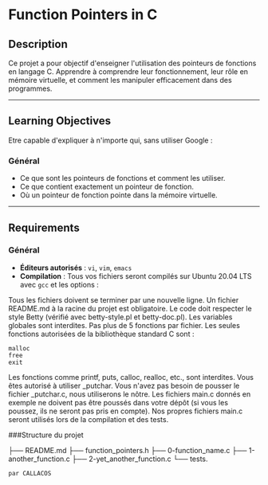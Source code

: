 # Function Pointers in C

## Description

Ce projet a pour objectif d'enseigner l'utilisation des pointeurs de fonctions en langage C. Apprendre à comprendre leur fonctionnement, 
leur rôle en mémoire virtuelle, et comment les manipuler efficacement dans des  programmes.

---

## Learning Objectives

Etre capable d'expliquer à n'importe qui, sans utiliser Google :

### Général
- Ce que sont les pointeurs de fonctions et comment les utiliser.
- Ce que contient exactement un pointeur de fonction.
- Où un pointeur de fonction pointe dans la mémoire virtuelle.

---

## Requirements

### Général
- **Éditeurs autorisés** : `vi`, `vim`, `emacs`
- **Compilation** : Tous vos fichiers seront compilés sur Ubuntu 20.04 LTS avec `gcc` et les options :

Tous les fichiers doivent se terminer par une nouvelle ligne.
Un fichier README.md à la racine du projet est obligatoire.
Le code doit respecter le style Betty (vérifié avec betty-style.pl et betty-doc.pl).
Les variables globales sont interdites.
Pas plus de 5 fonctions par fichier.
Les seules fonctions autorisées de la bibliothèque standard C sont :

    malloc
    free
    exit

Les fonctions comme printf, puts, calloc, realloc, etc., sont interdites.
Vous êtes autorisé à utiliser _putchar.
Vous n'avez pas besoin de pousser le fichier _putchar.c, nous utiliserons le nôtre.
Les fichiers main.c donnés en exemple ne doivent pas être poussés dans votre dépôt (si vous les poussez, ils ne seront pas pris en compte). 
Nos propres fichiers main.c seront utilisés lors de la compilation et des tests.


###Structure du projet


├── README.md
├── function_pointers.h
├── 0-function_name.c
├── 1-another_function.c
├── 2-yet_another_function.c
└── tests.


	par CALLACOS
